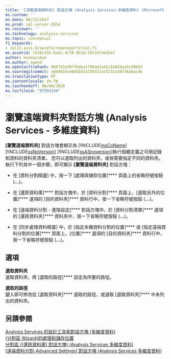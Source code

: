 ```yaml
---
title: '[流覽遠端資料夾] 對話方塊 (Analysis Services-多維度資料) |Microsoft Docs'
ms.custom: ''
ms.date: 06/13/2017
ms.prod: sql-server-2014
ms.reviewer: ''
ms.technology: analysis-services
ms.topic: conceptual
f1_keywords:
- sql12.asvs.browseforremotepartition.f1
ms.assetid: 1438c355-6a2c-4cf8-9b1d-19116fab45e7
author: minewiskan
ms.author: owend
ms.openlocfilehash: 0b6743a58ffbdea1790ad2a42c5402daa5c99b53
ms.sourcegitcommit: ad4d92dce894592a259721a1571b1d8736abacdb
ms.translationtype: MT
ms.contentlocale: zh-TW
ms.lasthandoff: 08/04/2020
ms.locfileid: "87593144"
---
```

# <a name="browse-for-remote-folder-dialog-box-analysis-services---multidimensional-data"></a>瀏覽遠端資料夾對話方塊 (Analysis Services - 多維度資料)
  **[瀏覽遠端資料夾]** 對話方塊會顯示為 [!INCLUDE[msCoName](../includes/msconame-md.md)] [!INCLUDE[ssNoVersion](../includes/ssnoversion-md.md)] [!INCLUDE[ssASnoversion](../includes/ssasnoversion-md.md)]執行個體定義之可用記錄和資料的資料夾清單。 您可以選取列出的資料夾，或視需要指定不同的資料夾。 執行下列其中一個步驟，即可顯示 **[瀏覽遠端資料夾]** 對話方塊：  
  
-   在 [資料分割精靈] 中，按一下 [處理與儲存位置]**** 頁面上的省略符號按鈕 (**...**)。  
  
-   在 [還原資料庫]**** 對話方塊中，於 [資料分割]**** 頁面上，[選取另外的位置]**** 選項的 [目的資料夾]**** 資料行中，按一下省略符號按鈕 (**...**)。  
  
-   在 [遠端資料分割 - 進階設定]**** 對話方塊中，於 [資料分割清單]**** 選項的 [還原資料夾]**** 資料夾中，按一下省略符號按鈕 (**...**)。  
  
-   在 [同步處理資料精靈] 中，於 [指定本機資料分割的位置]**** 或 [指定遠端資料分割的位置]**** 頁面上，[位置]**** 選項的 [目的資料夾]**** 資料行中，按一下省略符號按鈕 (**...**)。  
  
## <a name="options"></a>選項  
 **選取資料夾**  
 選取資料夾，將 [選取的路徑]**** 設定為所要的路徑。  
  
 **選取的路徑**  
 鍵入即可修改從 [選取資料夾]**** 選取的路徑，或選取 [選取資料夾]**** 中未列出的資料夾。  
  
## <a name="see-also"></a>另請參閱  
 [Analysis Services 的設計工具和對話方塊 &#40;多維度資料&#41;](analysis-services-designers-and-dialog-boxes-multidimensional-data.md)   
 [&#40;分割區 Wizard&#41;的處理和儲存位置](processing-and-storage-locations-partition-wizard.md)   
 [分割區 &#40;[還原資料庫] 對話方塊&#41; &#40;Analysis Services 多維度資料&#41;](partitions-restore-database-dialog-box-analysis-services-multidimensional-data.md)   
 [[遠端資料分割-Advanced Settings] 對話方塊 &#40;Analysis Services 多維度資料&#41;](remote-partitions-advanced-settings-dialog-analysis-services-multidimensional-data.md)  
  
  

